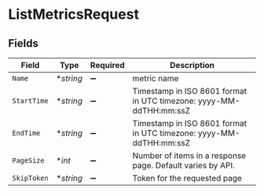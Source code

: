 # ListMetricsRequest


## Fields

| Field                                                              | Type                                                               | Required                                                           | Description                                                        |
| ------------------------------------------------------------------ | ------------------------------------------------------------------ | ------------------------------------------------------------------ | ------------------------------------------------------------------ |
| `Name`                                                             | **string*                                                          | :heavy_minus_sign:                                                 | metric name                                                        |
| `StartTime`                                                        | **string*                                                          | :heavy_minus_sign:                                                 | Timestamp in ISO 8601 format in UTC timezone: yyyy-MM-ddTHH:mm:ssZ |
| `EndTime`                                                          | **string*                                                          | :heavy_minus_sign:                                                 | Timestamp in ISO 8601 format in UTC timezone: yyyy-MM-ddTHH:mm:ssZ |
| `PageSize`                                                         | **int*                                                             | :heavy_minus_sign:                                                 | Number of items in a response page. Default varies by API.         |
| `SkipToken`                                                        | **string*                                                          | :heavy_minus_sign:                                                 | Token for the requested page                                       |